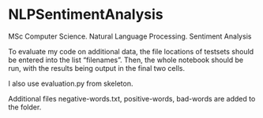 # NLPSentimentAnalysis
MSc Computer Science. Natural Language Processing. Sentiment Analysis 

To evaluate my code on additional data, the file locations of testsets should be entered into the list “filenames”. Then, the whole notebook should be run, with the results being output in the final two cells.

I also use evaluation.py from skeleton. 

Additional files negative-words.txt, positive-words, bad-words are added to the folder. 
